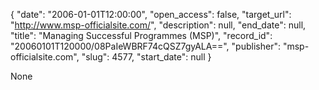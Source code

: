 {
  "date": "2006-01-01T12:00:00", 
  "open_access": false, 
  "target_url": "http://www.msp-officialsite.com/", 
  "description": null, 
  "end_date": null, 
  "title": "Managing Successful Programmes (MSP)", 
  "record_id": "20060101T120000/08PaIeWBRF74cQSZ7gyALA==", 
  "publisher": "msp-officialsite.com", 
  "slug": 4577, 
  "start_date": null
}

None